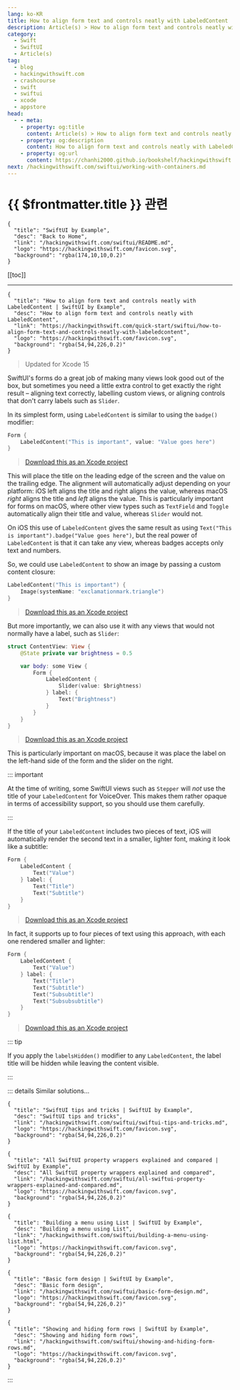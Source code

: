 ```yaml
---
lang: ko-KR
title: How to align form text and controls neatly with LabeledContent
description: Article(s) > How to align form text and controls neatly with LabeledContent
category:
  - Swift
  - SwiftUI
  - Article(s)
tag: 
  - blog
  - hackingwithswift.com
  - crashcourse
  - swift
  - swiftui
  - xcode
  - appstore
head:
  - - meta:
    - property: og:title
      content: Article(s) > How to align form text and controls neatly with LabeledContent
    - property: og:description
      content: How to align form text and controls neatly with LabeledContent
    - property: og:url
      content: https://chanhi2000.github.io/bookshelf/hackingwithswift.com/swiftui/how-to-align-form-text-and-controls-neatly-with-labeledcontent.html
next: /hackingwithswift.com/swiftui/working-with-containers.md
---
```


# {{ $frontmatter.title }} 관련

```component VPCard
{
  "title": "SwiftUI by Example",
  "desc": "Back to Home",
  "link": "/hackingwithswift.com/swiftui/README.md",
  "logo": "https://hackingwithswift.com/favicon.svg",
  "background": "rgba(174,10,10,0.2)"
}
```

[[toc]]

---

```component VPCard
{
  "title": "How to align form text and controls neatly with LabeledContent | SwiftUI by Example",
  "desc": "How to align form text and controls neatly with LabeledContent",
  "link": "https://hackingwithswift.com/quick-start/swiftui/how-to-align-form-text-and-controls-neatly-with-labeledcontent",
  "logo": "https://hackingwithswift.com/favicon.svg",
  "background": "rgba(54,94,226,0.2)"
}
```

> Updated for Xcode 15

SwiftUI's forms do a great job of making many views look good out of the box, but sometimes you need a little extra control to get exactly the right result – aligning text correctly, labelling custom views, or aligning controls that don't carry labels such as `Slider`.

In its simplest form, using `LabeledContent` is similar to using the `badge()` modifier: 

```swift
Form {
    LabeledContent("This is important", value: "Value goes here")
}
```

> [<FontIcon icon="fas fa-file-zipper"/>Download this as an Xcode project](https://hackingwithswift.com/files/projects/swiftui/how-to-align-form-text-and-controls-neatly-with-labeledcontent-1.zip)

This will place the title on the leading edge of the screen and the value on the trailing edge. The alignment will automatically adjust depending on your platform: iOS left aligns the title and right aligns the value, whereas macOS *right* aligns the title and *left* aligns the value. This is particularly important for forms on macOS, where other view types such as `TextField` and `Toggle` automatically align their title and value, whereas `Slider` would not.

On iOS this use of `LabeledContent` gives the same result as using `Text("This is important").badge("Value goes here")`, but the real power of `LabeledContent` is that it can take any view, whereas badges accepts only text and numbers.

So, we could use `LabeledContent` to show an image by passing a custom content closure:

```swift
LabeledContent("This is important") {
    Image(systemName: "exclamationmark.triangle")
}
```

> [<FontIcon icon="fas fa-file-zipper"/>Download this as an Xcode project](https://hackingwithswift.com/files/projects/swiftui/how-to-align-form-text-and-controls-neatly-with-labeledcontent-2.zip)

But more importantly, we can also use it with any views that would not normally have a label, such as `Slider`:

```swift
struct ContentView: View {
    @State private var brightness = 0.5

    var body: some View {
        Form {
            LabeledContent {
                Slider(value: $brightness)
            } label: {
                Text("Brightness")
            }
        }
    }
}
```

> [<FontIcon icon="fas fa-file-zipper"/>Download this as an Xcode project](https://hackingwithswift.com/files/projects/swiftui/how-to-align-form-text-and-controls-neatly-with-labeledcontent-3.zip)

This is particularly important on macOS, because it was place the label on the left-hand side of the form and the slider on the right.

::: important

At the time of writing, some SwiftUI views such as `Stepper` will *not* use the title of your `LabeledContent` for VoiceOver. This makes them rather opaque in terms of accessibility support, so you should use them carefully.

:::

If the title of your `LabeledContent` includes two pieces of text, iOS will automatically render the second text in a smaller, lighter font, making it look like a subtitle:

```swift
Form {
    LabeledContent {
        Text("Value")
    } label: {
        Text("Title")
        Text("Subtitle")
    }
}
```

> [<FontIcon icon="fas fa-file-zipper"/>Download this as an Xcode project](https://hackingwithswift.com/files/projects/swiftui/how-to-align-form-text-and-controls-neatly-with-labeledcontent-4.zip)

In fact, it supports up to four pieces of text using this approach, with each one rendered smaller and lighter:

```swift
Form {
    LabeledContent {
        Text("Value")
    } label: {
        Text("Title")
        Text("Subtitle")
        Text("Subsubtitle")
        Text("Subsubsubtitle")
    }
}
```

> [<FontIcon icon="fas fa-file-zipper"/>Download this as an Xcode project](https://hackingwithswift.com/files/projects/swiftui/how-to-align-form-text-and-controls-neatly-with-labeledcontent-5.zip)

::: tip

If you apply the `labelsHidden()` modifier to any `LabeledContent`, the label title will be hidden while leaving the content visible.

:::

::: details Similar solutions…

```component VPCard
{
  "title": "SwiftUI tips and tricks | SwiftUI by Example",
  "desc": "SwiftUI tips and tricks",
  "link": "/hackingwithswift.com/swiftui/swiftui-tips-and-tricks.md",
  "logo": "https://hackingwithswift.com/favicon.svg",
  "background": "rgba(54,94,226,0.2)"
}
```

```component VPCard
{
  "title": "All SwiftUI property wrappers explained and compared | SwiftUI by Example",
  "desc": "All SwiftUI property wrappers explained and compared",
  "link": "/hackingwithswift.com/swiftui/all-swiftui-property-wrappers-explained-and-compared.md",
  "logo": "https://hackingwithswift.com/favicon.svg",
  "background": "rgba(54,94,226,0.2)"
}
```

```component VPCard
{
  "title": "Building a menu using List | SwiftUI by Example",
  "desc": "Building a menu using List",
  "link": "/hackingwithswift.com/swiftui/building-a-menu-using-list.html",
  "logo": "https://hackingwithswift.com/favicon.svg",
  "background": "rgba(54,94,226,0.2)"
}
```

```component VPCard
{
  "title": "Basic form design | SwiftUI by Example",
  "desc": "Basic form design",
  "link": "/hackingwithswift.com/swiftui/basic-form-design.md",
  "logo": "https://hackingwithswift.com/favicon.svg",
  "background": "rgba(54,94,226,0.2)"
}
```

```component VPCard
{
  "title": "Showing and hiding form rows | SwiftUI by Example",
  "desc": "Showing and hiding form rows",
  "link": "/hackingwithswift.com/swiftui/showing-and-hiding-form-rows.md",
  "logo": "https://hackingwithswift.com/favicon.svg",
  "background": "rgba(54,94,226,0.2)"
}
```

:::

